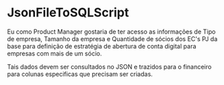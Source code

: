 # JsonFileToSQLScript

Eu como Product Manager gostaria de ter acesso as informações de Tipo de empresa, Tamanho da empresa e Quantidade de sócios dos EC's PJ da base para definição de estratégia de abertura de conta digital para empresas com mais de um sócio.

Tais dados devem ser consultados no JSON e trazidos para o financeiro para colunas especificas que precisam ser criadas. 
